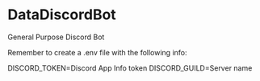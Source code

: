 # DataDiscordBot
General Purpose Discord Bot

Remember to create a .env file with the following info:

DISCORD_TOKEN=Discord App Info token
DISCORD_GUILD=Server name